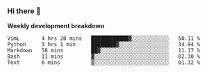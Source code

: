 ### Hi there 👋


**Weekly development breakdown**

<!--START_SECTION:waka-->
```text
VimL       4 hrs 20 mins   ████████████▓░░░░░░░░░░░░   50.11 % 
Python     3 hrs 1 min     ████████▓░░░░░░░░░░░░░░░░   34.94 % 
Markdown   58 mins         ██▓░░░░░░░░░░░░░░░░░░░░░░   11.17 % 
Bash       11 mins         ▓░░░░░░░░░░░░░░░░░░░░░░░░   02.30 % 
Text       6 mins          ▒░░░░░░░░░░░░░░░░░░░░░░░░   01.32 % 
```
<!--END_SECTION:waka-->
